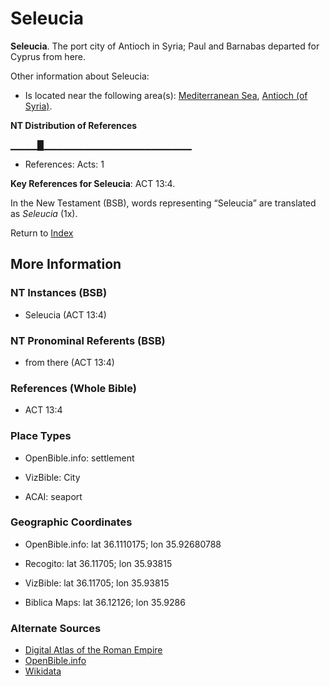 # Seleucia
**Seleucia**. 
The port city of Antioch in Syria; Paul and Barnabas departed for Cyprus from here. 




Other information about Seleucia:


* Is located near the following area(s): 
[Mediterranean Sea](GreatSea.md), [Antioch (of Syria)](Antioch.md). 


**NT Distribution of References**

▁▁▁▁█▁▁▁▁▁▁▁▁▁▁▁▁▁▁▁▁▁▁▁▁▁▁
* References: Acts: 1



**Key References for Seleucia**: 
ACT 13:4. 




In the New Testament (BSB), words representing “Seleucia” are translated as 
*Seleucia* (1x). 


Return to [Index](00-Index.md)

## More Information

### NT Instances (BSB)

* Seleucia (ACT 13:4)



### NT Pronominal Referents (BSB)

* from there (ACT 13:4)



### References (Whole Bible)

* ACT 13:4


### Place Types

* OpenBible.info: settlement

* VizBible: City

* ACAI: seaport



### Geographic Coordinates

* OpenBible.info: lat 36.1110175; lon 35.92680788

* Recogito: lat 36.11705; lon 35.93815

* VizBible: lat 36.11705; lon 35.93815

* Biblica Maps: lat 36.12126; lon 35.9286



### Alternate Sources

* [Digital Atlas of the Roman Empire](https://imperium.ahlfeldt.se/places/21501)
* [OpenBible.info](https://www.openbible.info/geo/ancient/a6d306d)
* [Wikidata](http://www.wikidata.org/entity/Q1605894)



